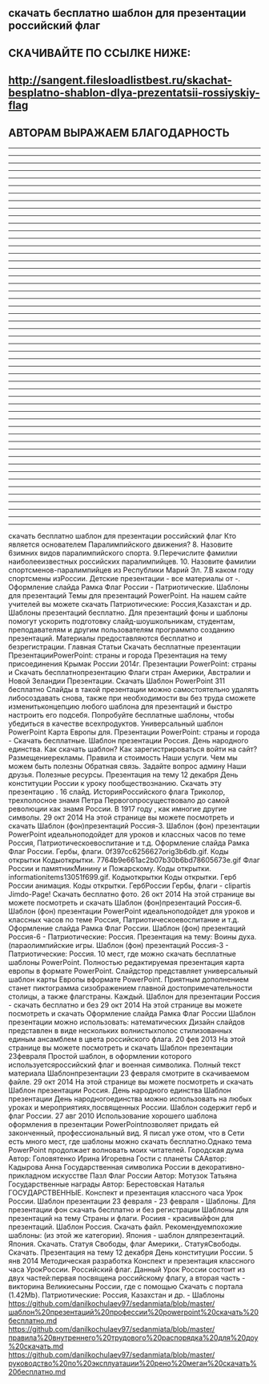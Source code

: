 скачать бесплатно шаблон для презентации российский флаг
--------------------------------------------------
СКАЧИВАЙТЕ ПО ССЫЛКЕ НИЖЕ:
--------------------------------------------------
http://sangent.filesloadlistbest.ru/skachat-besplatno-shablon-dlya-prezentatsii-rossiyskiy-flag
--------------------------------------------------
АВТОРАМ ВЫРАЖАЕМ БЛАГОДАРНОСТЬ
--------------------------------------------------
--------------------------------------------------
--------------------------------------------------
--------------------------------------------------
--------------------------------------------------
--------------------------------------------------
--------------------------------------------------
--------------------------------------------------
--------------------------------------------------
--------------------------------------------------
--------------------------------------------------
--------------------------------------------------
--------------------------------------------------
--------------------------------------------------
--------------------------------------------------
--------------------------------------------------
--------------------------------------------------
--------------------------------------------------
--------------------------------------------------
--------------------------------------------------
--------------------------------------------------
--------------------------------------------------
--------------------------------------------------
--------------------------------------------------
--------------------------------------------------
--------------------------------------------------
--------------------------------------------------
--------------------------------------------------
--------------------------------------------------
--------------------------------------------------
--------------------------------------------------
--------------------------------------------------
--------------------------------------------------
--------------------------------------------------
--------------------------------------------------
--------------------------------------------------
--------------------------------------------------
--------------------------------------------------
--------------------------------------------------
--------------------------------------------------
--------------------------------------------------
--------------------------------------------------
--------------------------------------------------
--------------------------------------------------
--------------------------------------------------
--------------------------------------------------
--------------------------------------------------
--------------------------------------------------
--------------------------------------------------
--------------------------------------------------
--------------------------------------------------
--------------------------------------------------
скачать бесплатно шаблон для презентации российский флаг Кто является основателем Паралимпийского движения? 8. Назовите 6зимних видов паралимпийского спорта. 9.Перечислите фамилии наиболееизвестных российских паралимпийцев. 10. Назовите фамилии спортсменов-паралимпийцев из Республики Марий Эл. 7.В каком году спортсмены изРоссии. Детские презентации - все материалы от -. Оформление слайда Рамка Флаг России - Патриотические. Шаблоны для презентаций  Темы для презентаций PowerPoint. На нашем сайте учителей вы можете скачать Патриотические: Россия,Казахстан и др. Шаблоны презентаций бесплатно. Для презентаций фоны и шаблоны помогут ускорить подготовку слайд-шоушкольникам, студентам, преподавателям и другим пользователям программпо созданию презентаций. Материалы предоставляются бесплатно и безрегистрации. Главная  Статьи  Скачать бесплатные презентации  ПрезентацииPowerPoint: страны и города  Презентация на тему присоединения Крымак России 2014г. Презентации PowerPoint: страны и  Скачать бесплатнопрезентацию Флаги стран Америки, Австралии и Новой Зеландии Презентации. Скачать Шаблон PowerPoint 311 бесплатно
Слайды в такой презентации можно самостоятельно удалять либосоздавать снова, также при необходимости вы без труда сможете изменитьконцепцию любого шаблона для презентаций и быстро настроить его подсебя. Попробуйте бесплатные шаблоны, чтобы убедиться в качестве всехпродуктов. Универсальный шаблон PowerPoint Карта Европы для. Презентации PowerPoint: страны и города - Скачать бесплатные. Шаблон презентации Россия. День народного единства. Как скачать шаблон? Как зарегистрироваться  войти на сайт? Размещениерекламы. Правила и стоимость  Наши услуги. Чем мы можем быть полезны Обратная связь. Задайте вопрос админу  Наши друзья. Полезные ресурсы. Презентация на тему 12 декабря День конституции России к уроку пообществознанию.  Скачать эту презентацию . 16 слайд. ИсторияРоссийского флага Триколор, трехполосное знамя Петра Первогопросуществовало до самой революции как знамя России. В 1917 году , как имногие другие символы. 29 окт 2014  На этой странице вы можете посмотреть и скачать Шаблон (фон)презентаций Россия-3.  Шаблон (фон) презентации PowerPoint идеальноподойдет для уроков и классных часов по теме Россия, Патриотическоевоспитание и т.д.  Оформление слайда Рамка Флаг России. Гербы, флаги. 0f397cc6256627orig3b6db.gif. Коды открытки  Кодыоткрытки. 7764b9e661ac2b07b30b6bd78605673e.gif Флаг России и памятникМинину и Пожарскому. Коды открытки. informationitems13051f699.gif. Кодыоткрытки  Коды открытки. Герб России анимация. Коды открытки. ГербРоссии
Гербы, флаги - clipartis Jimdo-Page! Скачать бесплатно фото. 26 окт 2014  На этой странице вы можете посмотреть и скачать Шаблон (фон)презентаций Россия-6.  Шаблон (фон) презентации PowerPoint идеальноподойдет для уроков и классных часов по теме Россия, Патриотическоевоспитание и т.д.  Оформление слайда Рамка Флаг России. Шаблон (фон) презентаций Россия-6 - Патриотические: Россия. Презентация на тему: Воины духа. (параолимпийские игры. Шаблон (фон) презентаций Россия-3 - Патриотические: Россия. 10 мест, где можно скачать бесплатные шаблоны PowerPoint. Полностью редактируемая презентация карта европы в формате PowerPoint.  Слайдстор представляет универсальный шаблон карты Европы вформате PowerPoint.  Приятным дополнением станет пиктограмма сизображением главной достопримечательности столицы, а также флагстраны. Каждый. Шаблон для презентации Россия - скачать бесплатно и без
29 окт 2014  На этой странице вы можете посмотреть и скачать Оформление слайда Рамка Флаг России  Шаблон презентации можно использовать: натематических  Дизайн слайдов представлен в виде нескольких волнистыхполос стилизованных единым ансамблем в цвета российского флага. 20 фев 2013  На этой странице вы можете посмотреть и скачать Шаблон презентации 23февраля  Простой шаблон, в оформлении которого используетсяроссийский флаг и военная символика.  Полный текст материала Шаблонпрезентации 23 февраля смотрите в скачиваемом файле. 29 окт 2014  На этой странице вы можете посмотреть и скачать Шаблон презентации Россия. День народного единства  Шаблон презентации День народногоединства можно использовать на любых уроках и мероприятиях,посвященных России. Шаблон содержит герб и флаг России. 27 авг 2010  Использование хорошего шаблона оформления в презентации PowerPointпозволяет придать ей законченный, профессиональный вид. Я писал уже отом, что в Сети есть много мест, где шаблоны можно скачать бесплатно.Однако тема PowerPoint продолжает волновать моих читателей. Городская дума Автор: Головятенко Ирина Игоревна  Гости с планеты СААвтор: Кадырова Анна  Государственная символика России в декоративно-прикладном искусстве Пазл Флаг России Автор: Мотузок Татьяна Государственные награды Автор: Берестовская Наталья ГОСУДАРСТВЕННЫЕ. Конспект и презентация классного часа Урок России. Шаблон презентации 23 февраля - 23 февраля - Шаблоны. Для презентации фон скачать бесплатно и без регистрации
Шаблоны для презентаций на тему Страны и флаги. Росиия - красивыйфон для презентаций. Шаблон Россия. Скачать файл. Рекомендуемпохожие шаблоны: (из этой же категории). Япония - шаблон дляпрезентаций. Япония. Скачать. Статуя Свободы, флаг Америки,. СтатуяСвободы. Скачать. Презентация на тему 12 декабря День конституции России. 5 янв 2014  Методическая разработка Конспект и презентация классного часа УрокРоссии. Российский флаг.  Данный Урок России состоит из двух частей:первая посвящена российскому флагу, а вторая часть - викторина Великиесыны России, где с помощью  Скачать с портала (1.42Mb). Патриотические: Россия, Казахстан и др. - Шаблоны
https://github.com/danilkochulaev97/sedanmiata/blob/master/шаблон%20презентаций%20профессии%20powerpoint%20скачать%20бесплатно.md
https://github.com/danilkochulaev97/sedanmiata/blob/master/правила%20внутреннего%20трудового%20распорядка%20для%20доу%20скачать.md
https://github.com/danilkochulaev97/sedanmiata/blob/master/руководство%20по%20эксплуатации%20рено%20меган%20скачать%20бесплатно.md